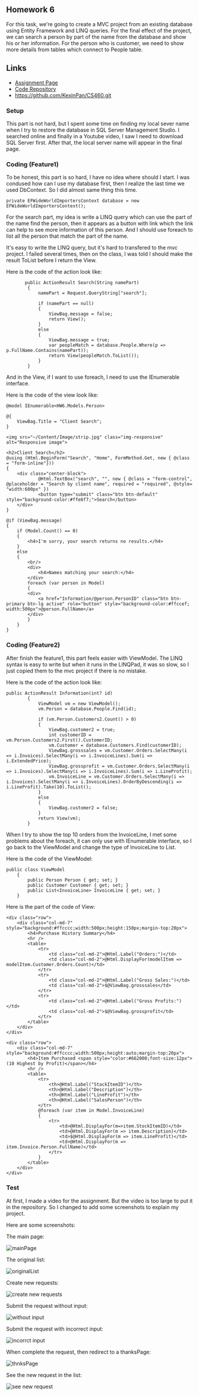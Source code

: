 ## Homework 6

For this task, we're going to create a MVC project from an existing database using Entity Framework and LINQ queries. For the final effect of the project, we can search a person by part of the name from the database and show his or her information. For the person who is customer, we need to show more details from tables which connect to People table.

## Links

* [Assignment Page](http://www.wou.edu/~morses/classes/cs46x/assignments/HW6_1819.html)
* [Code Repository](https://github.com/KexinPan/CS460/tree/master/HW6)
* https://github.com/KexinPan/CS460.git

### Setup

This part is not hard, but I spent some time on finding my local sever name when I try to restore the database in SQL Server Management Studio. I searched online and finally in a Youtube video, I saw I need to download SQL Server first. After that, the local server name will appear in the final page.

### Coding (Feature1)

To be honest, this part is so hard, I have no idea where should I start. I was condused how can I use my database first, then I realize the last time we used DbContext. So I did almost same thing this time.

```
private EFWideWorldImportersContext database = new EFWideWorldImportersContext();
```
For the search part, my idea is write a LINQ query which can use the part of the name find the person, then it appears as a button with link which the link can help to see more information of this person. And I should use foreach to list all the person that match the part of the name.

It's easy to write the LINQ query, but it's hard to transfered to the mvc project. I failed several times, then on the class, I was told I should make the result ToList before I return the View. 

Here is the code of the action look like:
```
       public ActionResult Search(String namePart)
        {
            namePart = Request.QueryString["search"];

            if (namePart == null)
            {
                ViewBag.message = false;
                return View();
            }
            else
            {
                ViewBag.message = true;
                var peopleMatch = database.People.Where(p => p.FullName.Contains(namePart));
                return View(peopleMatch.ToList());
            }
        }
```
And in the View, if I want to use foreach, I need to use the IEnumerable interface.

Here is the code of the view look like:

```
@model IEnumerable<HW6.Models.Person>

@{
    ViewBag.Title = "Client Search";
}

<img src="~/Content/Image/strip.jpg" class="img-responsive" alt="Responsive image">

<h2>Client Search</h2>
@using (Html.BeginForm("Search", "Home", FormMethod.Get, new { @class = "form-inline"}))
{
    <div class="center-block">
            @Html.TextBox("search", "", new { @class = "form-control", @placeholder = "Search by client name", required = "required", @style= "width:600px" })
            <button type="submit" class="btn btn-default" style="background-color:#ffe6f7;">Search</button>     
    </div>
}

@if (ViewBag.message)
{
    if (Model.Count() == 0)
    {
        <h4>I'm sorry, your search returns no results.</h4>
    }
    else
    {
        <br/>
        <div>
            <h4>Names matching your search:</h4>
        </div>
        foreach (var person in Model)
        {
        <div>
            <a href="Information/@person.PersonID" class="btn btn-primary btn-lg active" role="button" style="background-color:#ffccef; width:500px">@person.FullName</a>
        </div>
        }
    }
}
```

### Coding (Feature2)

After finish the feature1, this part feels easier with ViewModel. The LINQ syntax is easy to write but when it runs in the LINQPad, it was so slow, so I just copied them to the mvc project if there is no mistake.

Here is the code of the action look like:

```
public ActionResult Information(int? id)
        {
            ViewModel vm = new ViewModel();
            vm.Person = database.People.Find(id);

            if (vm.Person.Customers2.Count() > 0)
            {
                ViewBag.customer2 = true;
                int customerID = vm.Person.Customers2.First().CustomerID;
                vm.Customer = database.Customers.Find(customerID);
                ViewBag.grosssales = vm.Customer.Orders.SelectMany(i => i.Invoices).SelectMany(i => i.InvoiceLines).Sum(i => i.ExtendedPrice);
                ViewBag.grossprofit = vm.Customer.Orders.SelectMany(i => i.Invoices).SelectMany(i => i.InvoiceLines).Sum(i => i.LineProfit);
                vm.InvoiceLine = vm.Customer.Orders.SelectMany(i => i.Invoices).SelectMany(i => i.InvoiceLines).OrderByDescending(i => i.LineProfit).Take(10).ToList();
            }
            else
            {
                ViewBag.customer2 = false;
            }
            return View(vm);
        }
```
When I try to show the top 10 orders from the InvoiceLine, I met some problems about the foreach, it can only use with IEnumerable interface, so I go back to the ViewModel and change the type of InvoiceLine to List.

Here is the code of the ViewModel:

```
public class ViewModel
    {
        public Person Person { get; set; }
        public Customer Customer { get; set; }
        public List<InvoiceLine> InvoiceLine { get; set; }
    }
```

Here is the part of the code of View:

```
<div class="row">
    <div class="col-md-7" style="background:#ffcccc;width:500px;height:150px;margin-top:20px">
        <h4>Purchase History Summary</h4>
        <hr />
        <table>
            <tr>
                <td class="col-md-2">@Html.Label("Orders:")</td>
                <td class="col-md-2">@Html.DisplayFor(modelItem => modelItem.Customer.Orders.Count)</td>
            </tr>
            <tr>
                <td class="col-md-2">@Html.Label("Gross Sales:")</td>
                <td class="col-md-2">$@ViewBag.grosssales</td>
            </tr>
            <tr>
                <td class="col-md-2">@Html.Label("Gross Profits:")</td>
                <td class="col-md-2">$@ViewBag.grossprofit</td>
            </tr>
        </table>
    </div>
</div>

<div class="row">
    <div class="col-md-7" style="background:#ffcccc;width:500px;height:auto;margin-top:20px">
        <h4>Item Purchased <span style="color:#662000;font-size:12px">(10 Highest by Profit)</span></h4>
        <hr />
        <table>
            <tr>
                <th>@Html.Label("StackItemID")</th>
                <th>@Html.Label("Description")</th>
                <th>@Html.Label("LineProfit")</th>
                <th>@Html.Label("SalesPerson")</th>
            </tr>
            @foreach (var item in Model.InvoiceLine)
            {
                <tr>
                    <td>@Html.DisplayFor(m=>item.StockItemID)</td>
                    <td>@Html.DisplayFor(m => item.Description)</td>
                    <td>$@Html.DisplayFor(m => item.LineProfit)</td>
                    <td>@Html.DisplayFor(m => item.Invoice.Person.FullName)</td>
                </tr>
            }
        </table>
    </div>
</div>
```

### Test

At first, I made a video for the assignment. But the video is too large to put it in the repository. So I changed to add some screenshots to explain my project.

Here are some screenshots:

The main page:

![mainPage](HW5/MainPage.jpg)

The original list:

![originalList](HW5/OriginalList.jpg)

Create new requests:

![create new requests](HW5/CreateRequest.jpg)

Submit the request without input:

![without input](HW5/WithoutInput.jpg)

Submit the request with incorrect input:

![incorrct input](HW5/IncorrectInput.jpg)

When complete the request, then redirect to a thanksPage:

![thnksPage](HW5/ThanksPage.jpg)

See the new request in the list:

![see new request](HW5/AddNewRequest.jpg)

